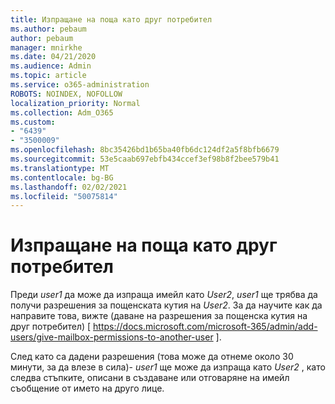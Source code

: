 ```yaml
---
title: Изпращане на поща като друг потребител
ms.author: pebaum
author: pebaum
manager: mnirkhe
ms.date: 04/21/2020
ms.audience: Admin
ms.topic: article
ms.service: o365-administration
ROBOTS: NOINDEX, NOFOLLOW
localization_priority: Normal
ms.collection: Adm_O365
ms.custom:
- "6439"
- "3500009"
ms.openlocfilehash: 8bc35426bd1b65ba40fb6dc124df2a5f8bfb6679
ms.sourcegitcommit: 53e5caab697ebfb434ccef3ef98b8f2bee579b41
ms.translationtype: MT
ms.contentlocale: bg-BG
ms.lasthandoff: 02/02/2021
ms.locfileid: "50075814"
---
```

# <a name="sending-mail-as-another-user"></a>Изпращане на поща като друг потребител

Преди *user1* да може да изпраща имейл като *User2*, *user1* ще трябва да получи разрешения за пощенската кутия на *User2*. За да научите как да направите това, вижте (даване на разрешения за пощенска кутия на друг потребител) [ https://docs.microsoft.com/microsoft-365/admin/add-users/give-mailbox-permissions-to-another-user ].

След като са дадени разрешения (това може да отнеме около 30 минути, за да влезе в сила)- *user1* ще може да изпраща като *User2* , като следва стъпките, описани в създаване или отговаряне на имейл съобщение от името на друго лице.
